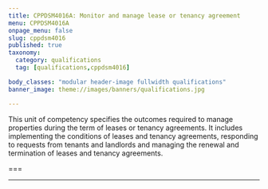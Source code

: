 ```yaml
---
title: CPPDSM4016A: Monitor and manage lease or tenancy agreement
menu: CPPDSM4016A
onpage_menu: false
slug: cppdsm4016
published: true
taxonomy:
  category: qualifications
  tag: [qualifications,cppdsm4016]

body_classes: "modular header-image fullwidth qualifications"
banner_image: theme://images/banners/qualifications.jpg

---
```


This unit of competency specifies the outcomes required to manage properties during the term of leases or tenancy agreements. It includes implementing the conditions of leases and tenancy agreements, responding to requests from tenants and landlords and managing the renewal and termination of leases and tenancy agreements.

===

---
